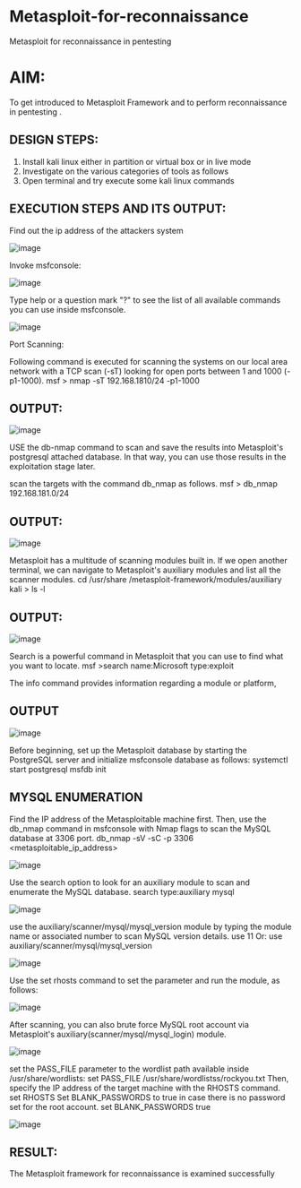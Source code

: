 # Metasploit-for-reconnaissance
Metasploit for reconnaissance in pentesting

# AIM:

To get introduced to Metasploit Framework and to  perform reconnaissance  in pentesting .

## DESIGN STEPS:

1) Install kali linux either in partition or virtual box or in live mode
2) Investigate on the various categories of tools as follows
3) Open terminal and try execute some kali linux commands

## EXECUTION STEPS AND ITS OUTPUT:

Find out the ip address of the attackers system

![image](https://github.com/Bharath745/Metasploit-for-reconnaissance/assets/94508354/20bda294-8613-41d0-b892-72b3f686ab92)


Invoke msfconsole:

![image](https://github.com/Bharath745/Metasploit-for-reconnaissance/assets/94508354/53946bb3-25e2-4886-b545-26b514f5ff55)



Type help or a question mark "?" to see the list of all available commands you can use inside msfconsole.

![image](https://github.com/Bharath745/Metasploit-for-reconnaissance/assets/94508354/47c9c3b4-71be-44e7-bfe3-8da20d0853c5)



Port Scanning:

Following command is executed for scanning the systems on our local area network with a TCP scan (-sT) looking for open ports between 1 and 1000 (-p1-1000). msf > nmap -sT 192.168.1810/24 -p1-1000

## OUTPUT:

![image](https://github.com/Bharath745/Metasploit-for-reconnaissance/assets/94508354/2df3e285-33ed-4502-8a95-682b35b951f2)


USE the db-nmap command to scan and save the results into Metasploit's postgresql attached database. In that way, you can use those results in the exploitation stage later.

scan the targets with the command db_nmap as follows. msf > db_nmap 192.168.181.0/24


## OUTPUT:

![image](https://github.com/Bharath745/Metasploit-for-reconnaissance/assets/94508354/1a8a103e-cab4-40e4-aaf7-0f5f3a3769e8)


Metasploit has a multitude of scanning modules built in. If we open another terminal, we can navigate to Metasploit's auxiliary modules and list all the scanner modules. cd /usr/share /metasploit-framework/modules/auxiliary kali > ls -l

## OUTPUT:

![image](https://github.com/Bharath745/Metasploit-for-reconnaissance/assets/94508354/7c9cd001-0036-468f-902e-5a17885992eb)



Search is a powerful command in Metasploit that you can use to find what you want to locate. msf >search name:Microsoft type:exploit

The info command provides information regarding a module or platform,

## OUTPUT

![image](https://github.com/Bharath745/Metasploit-for-reconnaissance/assets/94508354/421046b4-4b96-45cb-801a-91ea0e7f992d)



Before beginning, set up the Metasploit database by starting the PostgreSQL server and initialize msfconsole database as follows: systemctl start postgresql msfdb init

## MYSQL ENUMERATION

Find the IP address of the Metasploitable machine first. Then, use the db_nmap command in msfconsole with Nmap flags to scan the MySQL database at 3306 port. db_nmap -sV -sC -p 3306 <metasploitable_ip_address>

![image](https://github.com/Bharath745/Metasploit-for-reconnaissance/assets/94508354/c10cdeca-4b89-41d8-84b3-e247c6e35fe6)


Use the search option to look for an auxiliary module to scan and enumerate the MySQL database. search type:auxiliary mysql

![image](https://github.com/Bharath745/Metasploit-for-reconnaissance/assets/94508354/4a7f9869-48cf-467f-afd3-4d6239bbc199)


use the auxiliary/scanner/mysql/mysql_version module by typing the module name or associated number to scan MySQL version details. use 11 Or: use auxiliary/scanner/mysql/mysql_version

![image](https://github.com/Bharath745/Metasploit-for-reconnaissance/assets/94508354/358798e5-fe3f-40a5-be2b-dde671890c6e)



Use the set rhosts command to set the parameter and run the module, as follows:

![image](https://github.com/Bharath745/Metasploit-for-reconnaissance/assets/94508354/0255fdae-ea6d-43bd-8e73-6a4b970bb9f2)



After scanning, you can also brute force MySQL root account via Metasploit's auxiliary(scanner/mysql/mysql_login) module.

![image](https://github.com/Bharath745/Metasploit-for-reconnaissance/assets/94508354/cd66b841-bd11-4b24-910f-9d0bd137eef9)



set the PASS_FILE parameter to the wordlist path available inside /usr/share/wordlists: set PASS_FILE /usr/share/wordlistss/rockyou.txt Then, specify the IP address of the target machine with the RHOSTS command. set RHOSTS Set BLANK_PASSWORDS to true in case there is no password set for the root account. set BLANK_PASSWORDS true

![image](https://github.com/Bharath745/Metasploit-for-reconnaissance/assets/94508354/ef8720da-118d-49aa-84e3-9c6fba2df3df)




## RESULT:

The Metasploit framework for reconnaissance is  examined successfully
